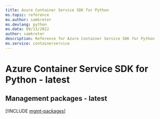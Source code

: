 ```yaml
---
title: Azure Container Service SDK for Python
ms.topic: reference
ms.author: samkreter
ms.devlang: python
ms.data: 09/13/2022
author: samkreter
description: Reference for Azure Container Service SDK for Python
ms.service: containerservice
---
```

# Azure Container Service SDK for Python - latest

## Management packages - latest
[!INCLUDE [mgmt-packages](container-service-mgmt-index.md)]